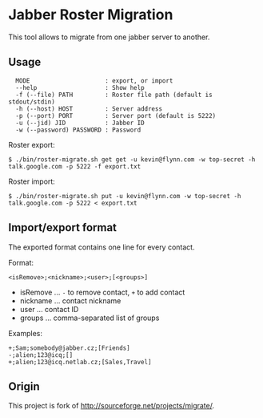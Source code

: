 Jabber Roster Migration
=======================

This tool allows to migrate from one jabber server to another.


Usage
-----

      MODE                     : export, or import
      --help                   : Show help
      -f (--file) PATH         : Roster file path (default is stdout/stdin)
      -h (--host) HOST         : Server address
      -p (--port) PORT         : Server port (default is 5222)
      -u (--jid) JID           : Jabber ID
      -w (--password) PASSWORD : Password

Roster export:

    $ ./bin/roster-migrate.sh get get -u kevin@flynn.com -w top-secret -h talk.google.com -p 5222 -f export.txt

Roster import:

    $ ./bin/roster-migrate.sh put -u kevin@flynn.com -w top-secret -h talk.google.com -p 5222 < export.txt



Import/export format
--------------------

The exported format contains one line for every contact.

Format:

    <isRemove>;<nickname>;<user>;[<groups>]

* isRemove ... `-` to remove contact, `+` to add contact
* nickname ... contact nickname
* user     ... contact ID
* groups   ... comma-separated list of groups

Examples:

    +;Sam;somebody@jabber.cz;[Friends]
    -;alien;123@icq;[]
    +;alien;123@icq.netlab.cz;[Sales,Travel]


Origin
------

This project is fork of http://sourceforge.net/projects/migrate/.
